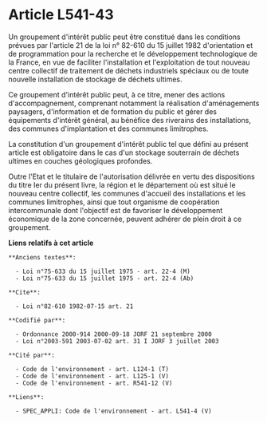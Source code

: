 # Article L541-43

Un groupement d'intérêt public peut être constitué dans les conditions prévues par l'article 21 de la loi n° 82-610 du 15
juillet 1982 d'orientation et de programmation pour la recherche et le développement technologique de la France, en vue de
faciliter l'installation et l'exploitation de tout nouveau centre collectif de traitement de déchets industriels spéciaux ou
de toute nouvelle installation de stockage de déchets ultimes.

Ce groupement d'intérêt public peut, à ce titre, mener des actions d'accompagnement, comprenant notamment la réalisation
d'aménagements paysagers, d'information et de formation du public et gérer des équipements d'intérêt général, au bénéfice des
riverains des installations, des communes d'implantation et des communes limitrophes.

La constitution d'un groupement d'intérêt public tel que défini au présent article est obligatoire dans le cas d'un stockage
souterrain de déchets ultimes en couches géologiques profondes.

Outre l'Etat et le titulaire de l'autorisation délivrée en vertu des dispositions du titre Ier du présent livre, la région et
le département où est situé le nouveau centre collectif, les communes d'accueil des installations et les communes
limitrophes, ainsi que tout organisme de coopération intercommunale dont l'objectif est de favoriser le développement
économique de la zone concernée, peuvent adhérer de plein droit à ce groupement.

**Liens relatifs à cet article**

	**Anciens textes**:

	  - Loi n°75-633 du 15 juillet 1975 - art. 22-4 (M)
	  - Loi n°75-633 du 15 juillet 1975 - art. 22-4 (Ab)

	**Cite**:

	  - Loi n°82-610 1982-07-15 art. 21

	**Codifié par**:

	  - Ordonnance 2000-914 2000-09-18 JORF 21 septembre 2000
	  - Loi n°2003-591 2003-07-02 art. 31 I JORF 3 juillet 2003

	**Cité par**:

	  - Code de l'environnement - art. L124-1 (T)
	  - Code de l'environnement - art. L125-1 (V)
	  - Code de l'environnement - art. R541-12 (V)

	**Liens**:

	  - SPEC_APPLI: Code de l'environnement - art. L541-4 (V)
